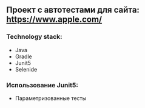 ## Проект с автотестами для сайта: https://www.apple.com/
### Technology stack:
- Java
- Gradle
- Junit5
- Selenide

### Использование Junit5:
- Параметризованные тесты